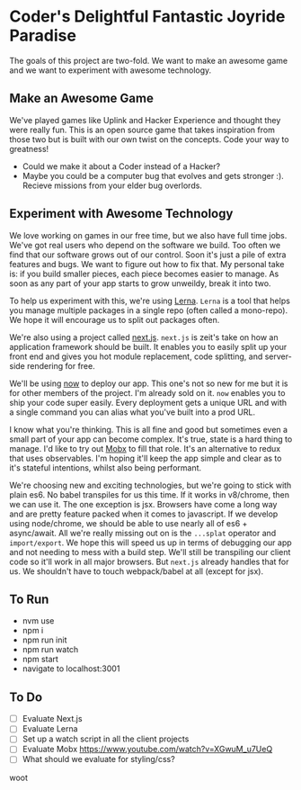 # Coder's Delightful Fantastic Joyride Paradise

The goals of this project are two-fold. We want to make an awesome game and we want to experiment with awesome technology.

## Make an Awesome Game

We've played games like Uplink and Hacker Experience and thought they were really fun. This is an open source game that takes inspiration from those two but is built with our own twist on the concepts. Code your way to greatness!

- Could we make it about a Coder instead of a Hacker?
- Maybe you could be a computer bug that evolves and gets stronger :). Recieve missions from your elder bug overlords.

## Experiment with Awesome Technology

We love working on games in our free time, but we also have full time jobs. We've got real users who depend on the software we build. Too often we find that our software grows out of our control. Soon it's just a pile of extra features and bugs. We want to figure out how to fix that. My personal take is: if you build smaller pieces, each piece becomes easier to manage. As soon as any part of your app starts to grow unweildy, break it into two.

To help us experiment with this, we're using [Lerna](lerna). `Lerna` is a tool that helps you manage multiple packages in a single repo (often called a mono-repo). We hope it will encourage us to split out packages often.

We're also using a project called [next.js](next). `next.js` is zeit's take on how an application framework should be built. It enables you to easily split up your front end and gives you hot module replacement, code splitting, and server-side rendering for free.

We'll be using [now](now) to deploy our app. This one's not so new for me but it is for other members of the project. I'm already sold on it. `now` enables you to ship your code super easily. Every deployment gets a unique URL and with a single command you can alias what you've built into a prod URL.

I know what you're thinking. This is all fine and good but sometimes even a small part of your app can become complex. It's true, state is a hard thing to manage. I'd like to try out [Mobx](mobx) to fill that role. It's an alternative to redux that uses observables. I'm hoping it'll keep the app simple and clear as to it's stateful intentions, whilst also being performant.

We're choosing new and exciting technologies, but we're going to stick with plain es6. No babel transpiles for us this time. If it works in v8/chrome, then we can use it. The one exception is jsx. Browsers have come a long way and are pretty feature packed when it comes to javascript. If we develop using node/chrome, we should be able to use nearly all of es6 + async/await. All we're really missing out on is the `...splat` operator and `import/export`. We hope this will speed us up in terms of debugging our app and not needing to mess with a build step. We'll still be transpiling our client code so it'll work in all major browsers. But `next.js` already handles that for us. We shouldn't have to touch webpack/babel at all (except for jsx).

## To Run

- nvm use
- npm i
- npm run init
- npm run watch
- npm start
- navigate to localhost:3001

## To Do

- [ ] Evaluate Next.js
- [ ] Evaluate Lerna
- [ ] Set up a watch script in all the client projects
- [ ] Evaluate Mobx https://www.youtube.com/watch?v=XGwuM_u7UeQ
- [ ] What should we evaluate for styling/css?

[lerna]: https://lernajs.io/
[next.js]: https://zeit.co/blog/next
[now]: https://zeit.co/now/
[mobx]: https://mobxjs.github.io/mobx/

woot
